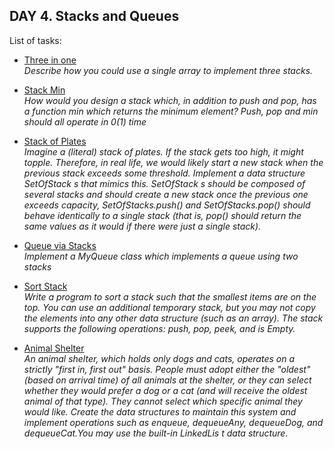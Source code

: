 ## DAY 4. Stacks and Queues

List of tasks:

- [Three in one](https://github.com/yankouskia/cracking-interview/tree/master/DAY%204/ThreeInOne.java)  
  *Describe how you could use a single array to implement three stacks.*

- [Stack Min](https://github.com/yankouskia/cracking-interview/tree/master/DAY%204/StackMin.java)  
  *How would you design a stack which, in addition to push and pop, has a function min which returns the minimum element? Push, pop and min should all operate in 0(1) time*

- [Stack of Plates](https://github.com/yankouskia/cracking-interview/tree/master/DAY%204/StackOfPlates.java)  
  *Imagine a (literal) stack of plates. If the stack gets too high, it might topple. Therefore, in real life, we would likely start a new stack when the previous stack exceeds some threshold. Implement a data structure SetOfStack s that mimics this. SetOfStack s should be composed of several stacks and should create a new stack once the previous one exceeds capacity, SetOfStacks.push() and SetOfStacks.pop() should behave identically to a single stack (that is, pop() should return the same values as it would if there were just a single stack).*

- [Queue via Stacks](https://github.com/yankouskia/cracking-interview/tree/master/DAY%204/QueueViaStacks.java)  
  *Implement a MyQueue class which implements a queue using two stacks*

- [Sort Stack](https://github.com/yankouskia/cracking-interview/tree/master/DAY%204/SortStack.java)  
  *Write a program to sort a stack such that the smallest items are on the top. You can use an additional temporary stack, but you may not copy the elements into any other data structure (such as an array). The stack supports the following operations: push, pop, peek, and is Empty.*

- [Animal Shelter](https://github.com/yankouskia/cracking-interview/tree/master/DAY%204/AnimalShelter.java)  
  *An animal shelter, which holds only dogs and cats, operates on a strictly "first in, first out" basis. People must adopt either the "oldest" (based on arrival time) of all animals at the shelter, or they can select whether they would prefer a dog or a cat (and will receive the oldest animal of that type). They cannot select which specific animal they would like. Create the data structures to maintain this system and implement operations such as enqueue, dequeueAny, dequeueDog, and dequeueCat.You may use the built-in LinkedLis t data structure.*
